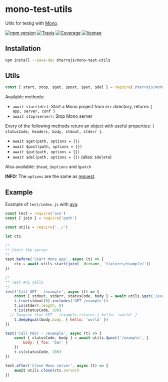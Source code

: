 # mono-test-utils

Utils for testig with [Mono](https://github.com/terrajs/mono).

[![npm version](https://img.shields.io/npm/v/@terrajs/mono-test-utils.svg)](https://www.npmjs.com/package/@terrajs/mono-test-utils)
[![Travis](https://img.shields.io/travis/terrajs/mono-test-utils/master.svg)](https://travis-ci.org/terrajs/mono-test-utils)
[![Coverage](https://img.shields.io/codecov/c/github/terrajs/mono-test-utils/master.svg)](https://codecov.io/gh/terrajs/mono-test-utils)
[![license](https://img.shields.io/github/license/org-x/mono-module-x.svg)](https://github.com/terrajs/mono-test-utils/blob/master/LICENSE)

## Installation

```bash
npm install --save-dev @terrajs/mono-test-utils
```

## Utils

```js
const { start, stop, $get, $post, $put, $del } = require('@terrajs/mono-test-utils')
```

Available methods:

- `await start(dir)`: Start a Mono project from `dir` directory, returns `{ app, server, conf }`
- `await stop(server)`: Stop Mono server

Every of the following methods return an object with useful properties: `{ statusCode, headers, body, stdout, stderr }`.

- `await $get(path, options = {})`
- `await $post(path, options = {})`
- `await $put(path, options = {})`
- `await $del(path, options = {})` (alias: `$delete`)

Also available: `$head`, `$options` and `$patch`

**INFO:** The `options` are the same as [request](https://github.com/request/request).

## Example

Example of `test/index.js` with [ava](https://github.com/avajs/ava):

```js
const test = require('ava')
const { join } = require('path')

const utils = require('../')

let ctx

/*
** Start the server
*/
test.before('Start Mono app', async (t) => {
	ctx = await utils.start(join(__dirname, 'fixtures/example/'))
})

/*
** Test API calls
*/
test('Call GET - /example', async (t) => {
	const { stdout, stderr, statusCode, body } = await utils.$get('/example')
	t.true(stdout[0].includes('GET /example'))
	t.is(stderr.length, 0)
	t.is(statusCode, 200)
  // Imagine that GET - /example returns { hello: 'world' }
	t.deepEqual(body.body, { hello: 'world' })
})

test('Call POST - /example', async (t) => {
	const { statusCode, body } = await utils.$post('/example', {
		body: { foo: 'bar' }
	})
	t.is(statusCode, 200)
})

test.after('Close Mono server', async (t) => {
	await utils.close(ctx.server)
})
```
